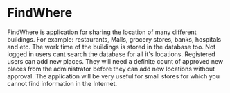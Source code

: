 # FindWhere
FindWhere is application for sharing the location of many different buildings. For example: restaurants, Malls, grocery stores, banks, hospitals and etc. The work time of the buildings is stored in the database too. Not logged in users cant search the database for all it's locations. Registered users can add new places. They will need a definite count of approved new places from the administrator before they can add new locations without approval. The application will be very useful for small stores for which you cannot find information in the Internet.
